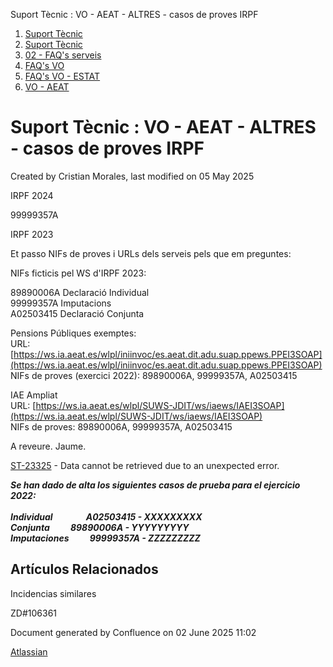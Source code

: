 Suport Tècnic : VO - AEAT - ALTRES - casos de proves IRPF  

1.  [Suport Tècnic](index.html)
2.  [Suport Tècnic](13893782.html)
3.  [02 - FAQ's serveis](26313393.html)
4.  [FAQ's VO](28705575.html)
5.  [FAQ's VO - ESTAT](28705579.html)
6.  [VO - AEAT](VO---AEAT_36340975.html)

Suport Tècnic : VO - AEAT - ALTRES - casos de proves IRPF
=========================================================

Created by Cristian Morales, last modified on 05 May 2025

IRPF 2024

99999357A

IRPF 2023

Et passo NIFs de proves i URLs dels serveis pels que em preguntes:

NIFs ficticis pel WS d'IRPF 2023:

89890006A Declaració Individual  
99999357A Imputacions  
A02503415 Declaració Conjunta

Pensions Públiques exemptes:  
URL: [https://ws.ia.aeat.es/wlpl/iniinvoc/es.aeat.dit.adu.suap.ppews.PPEI3SOAP](https://ws.ia.aeat.es/wlpl/iniinvoc/es.aeat.dit.adu.suap.ppews.PPEI3SOAP)  
NIFs de proves (exercici 2022): 89890006A, 99999357A, A02503415

IAE Ampliat  
URL: [https://ws.ia.aeat.es/wlpl/SUWS-JDIT/ws/iaews/IAEI3SOAP](https://ws.ia.aeat.es/wlpl/SUWS-JDIT/ws/iaews/IAEI3SOAP)  
NIFs de proves: 89890006A, 99999357A, A02503415

A reveure. Jaume.  
  

[ST-23325](https://contacte.aoc.cat/browse/ST-23325?src=confmacro) - Data cannot be retrieved due to an unexpected error.

_**Se han dado de alta los siguientes casos de prueba para el ejercicio 2022:**_  
   
_**Individual                A02503415 - XXXXXXXXX**_  
_**Conjunta          89890006A - YYYYYYYYY**_  
_**Imputaciones          99999357A - ZZZZZZZZZ**_

Artículos Relacionados
----------------------

  

  

Incidencias similares

ZD#106361

  

Document generated by Confluence on 02 June 2025 11:02

[Atlassian](http://www.atlassian.com/)